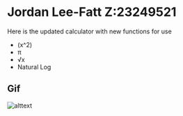 <h1>Jordan Lee-Fatt Z:23249521</h1>

<p>Here is the updated calculator with new functions for use </p>

<ul>
    <li>(x^2)</li>
    <li>π</li>
    <li>√x</li>
    <li>Natural Log</li>
</ul>


<h2>Gif</h2>
<img src = "https://imgur.com/Ycz1GEe" alt = "alttext">
